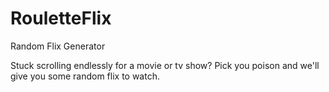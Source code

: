 # RouletteFlix

Random Flix Generator

Stuck scrolling endlessly for a movie or tv show?
Pick you poison and we'll give you some random flix to watch.
